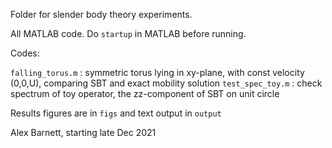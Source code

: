 Folder for slender body theory experiments.

All MATLAB code. Do `startup` in MATLAB before running.

Codes:

`falling_torus.m` : symmetric torus lying in xy-plane, with const velocity (0,0,U), comparing SBT and exact mobility solution
`test_spec_toy.m` : check spectrum of toy operator, the zz-component of SBT on unit circle


Results figures are in `figs` and text output in `output`

Alex Barnett, starting late Dec 2021
